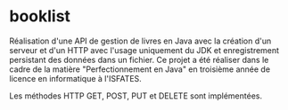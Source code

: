 # booklist
Réalisation d'une API de gestion de livres en Java avec la création d'un serveur et d'un HTTP avec l'usage uniquement du JDK et enregistrement persistant des données dans un fichier. Ce projet a été réaliser dans le cadre de la matière "Perfectionnement en Java" en troisième année de licence en informatique à l'ISFATES.

Les méthodes HTTP GET, POST, PUT et DELETE sont implémentées.
